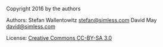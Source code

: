 Copyright 2016 by the authors

Authors:
Stefan Wallentowitz <stefan@simless.com>
David May <david@simless.com>

License:
[Creative Commons CC-BY-SA 3.0](https://creativecommons.org/licenses/by-sa/3.0/)

